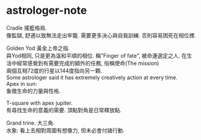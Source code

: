 # astrologer-note

Cradle 搖籃格局. <br>
像監獄, 舒適以致無法走出牢籠. 需要更多決心與自我訓練. 否則容易困死在相位裡.<br>

Golden Yod 黃金上帝之指.<br>
與Yod相同, 只是更為溫和平順的相位. 稱"Finger of fate", 被命運選定之人. 在生活中經常感覺到有需要完成的額外的任務, 俗稱使命(The mission)<br>
兩個互相72度的行星以144度指向另一顆.<br>
Some astrologer said it has extremely creatively action at every time.<br>
Apex in sun:<br>
象徵生命的力量與性格.<br>

T-square with apex jupiter.<br>
有尋找生命的意義的需要. 頂點對角是日常釋放點.<br>

Grand trine. 大三角. <br>
水象: 看上去相對周圍有想像力, 但未必會付諸行動.<br>
